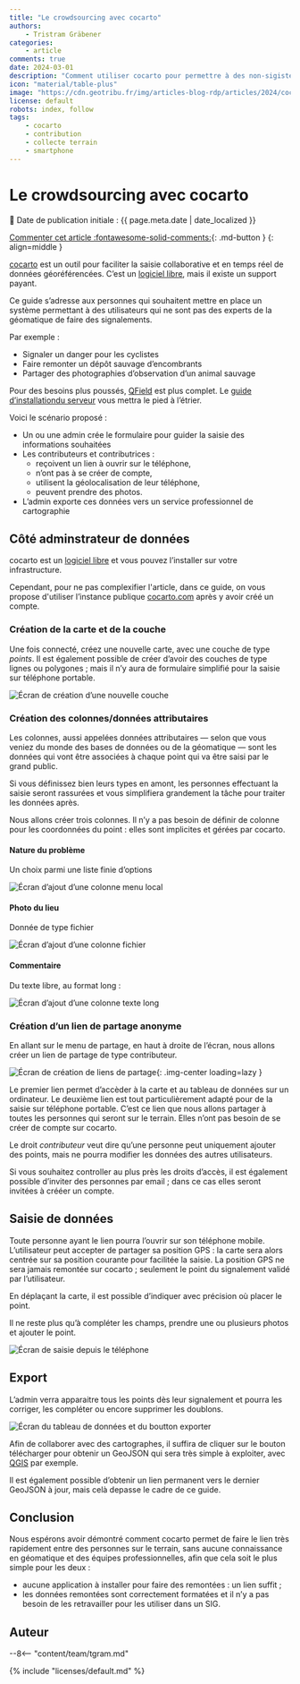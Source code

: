 ```yaml
---
title: "Le crowdsourcing avec cocarto"
authors:
    - Tristram Gräbener
categories:
    - article
comments: true
date: 2024-03-01
description: "Comment utiliser cocarto pour permettre à des non-sigistes de collecter des données sur le terrain avec uniquement un smartphone"
icon: "material/table-plus"
image: "https://cdn.geotribu.fr/img/articles-blog-rdp/articles/2024/cocarto/banner.webp"
license: default
robots: index, follow
tags:
    - cocarto
    - contribution
    - collecte terrain
    - smartphone
---
```


# Le crowdsourcing avec cocarto

:calendar: Date de publication initiale : {{ page.meta.date | date_localized }}

[Commenter cet article :fontawesome-solid-comments:](#__comments){: .md-button }
{: align=middle }

[cocarto](https://cocarto.com/) est un outil pour faciliter la saisie collaborative et en temps réel de données géoréférencées. C’est un [logiciel libre](https://gitlab.com/CodeursEnLiberte/cocarto/), mais il existe un support payant.

Ce guide s’adresse aux personnes qui souhaitent mettre en place un système permettant à des utilisateurs qui ne sont pas des experts de la géomatique de faire des signalements.

Par exemple :

- Signaler un danger pour les cyclistes
- Faire remonter un dépôt sauvage d’encombrants
- Partager des photographies d’observation d’un animal sauvage

Pour des besoins plus poussés, [QField](https://www.qfield.org/) est plus complet. Le [guide d’installationdu serveur](2024-02-06_mise_en_place_serveur_qfieldcloud.md) vous mettra le pied à l’étrier.

Voici le scénario proposé :

- Un ou une admin crée le formulaire pour guider la saisie des informations souhaitées
- Les contributeurs et contributrices :
    - reçoivent un lien à ouvrir sur le téléphone,
    - n’ont pas à se créer de compte,
    - utilisent la géolocalisation de leur téléphone,
    - peuvent prendre des photos.
- L’admin exporte ces données vers un service professionnel de cartographie

## Côté adminstrateur de données

cocarto est un [logiciel libre](https://gitlab.com/CodeursEnLiberte/cocarto/) et vous pouvez l’installer sur votre infrastructure.

Cependant, pour ne pas complexifier l'article, dans ce guide, on vous propose d'utiliser l’instance publique [cocarto.com](https://cocarto.com) après y avoir créé un compte.

### Création de la carte et de la couche

Une fois connecté, créez une nouvelle carte, avec une couche de type _points_. Il est également possible de créer d’avoir des couches de type lignes ou polygones ; mais il n’y aura de formulaire simplifié pour la saisie sur téléphone portable.

![Écran de création d’une nouvelle couche](https://cdn.geotribu.fr/img/articles-blog-rdp/articles/2024/cocarto/nouvelle_couche.webp)

### Création des colonnes/données attributaires

Les colonnes, aussi appelées données attributaires — selon que vous veniez du monde des bases de données ou de la géomatique — sont les données qui vont être associées à chaque point qui va être saisi par le grand public.

Si vous définissez bien leurs types en amont, les personnes effectuant la saisie seront rassurées et vous simplifiera grandement la tâche pour traiter les données après.

Nous allons créer trois colonnes. Il n’y a pas besoin de définir de colonne pour les coordonnées du point : elles sont implicites et gérées par cocarto.

#### Nature du problème

Un choix parmi une liste finie d’options

![Écran d’ajout d’une colonne menu local](https://cdn.geotribu.fr/img/articles-blog-rdp/articles/2024/cocarto/menu_local.webp)

#### Photo du lieu

Donnée de type fichier

![Écran d’ajout d’une colonne fichier](https://cdn.geotribu.fr/img/articles-blog-rdp/articles/2024/cocarto/fichier.webp)

#### Commentaire

Du texte libre, au format long :

![Écran d’ajout d’une colonne texte long](https://cdn.geotribu.fr/img/articles-blog-rdp/articles/2024/cocarto/texte_long.webp)

### Création d’un lien de partage anonyme

En allant sur le menu de partage, en haut à droite de l’écran, nous allons créer un lien de partage de type contributeur.

![Écran de création de liens de partage](https://cdn.geotribu.fr/img/articles-blog-rdp/articles/2024/cocarto/lien_partage.webp){: .img-center loading=lazy }

Le premier lien permet d’accèder à la carte et au tableau de données sur un ordinateur. Le deuxième lien est tout particulièrement adapté pour de la saisie sur téléphone portable.
C’est ce lien que nous allons partager à toutes les personnes qui seront sur le terrain. Elles n’ont pas besoin de se créer de compte sur cocarto.

Le droit _contributeur_ veut dire qu’une personne peut uniquement ajouter des points, mais ne pourra modifier les données des autres utilisateurs.

Si vous souhaitez controller au plus près les droits d’accès, il est également possible d’inviter des personnes par email ; dans ce cas elles seront invitées à crééer un compte.

## Saisie de données

Toute personne ayant le lien pourra l’ouvrir sur son téléphone mobile. L’utilisateur peut accepter de partager sa position GPS : la carte sera alors centrée sur sa position courante pour facilitée la saisie. La position GPS ne sera jamais remontée sur cocarto ; seulement le point du signalement validé par l’utilisateur.

En déplaçant la carte, il est possible d’indiquer avec précision où placer le point.

Il ne reste plus qu’à compléter les champs, prendre une ou plusieurs photos et ajouter le point.

![Écran de saisie depuis le téléphone](https://cdn.geotribu.fr/img/articles-blog-rdp/articles/2024/cocarto/vue_mobile.webp)

## Export

L’admin verra apparaitre tous les points dès leur signalement et pourra les corriger, les compléter ou encore supprimer les doublons.

![Écran du tableau de données et du boutton exporter](https://cdn.geotribu.fr/img/articles-blog-rdp/articles/2024/cocarto/tableau_exporter.webp)

Afin de collaborer avec des cartographes, il suffira de cliquer sur le bouton télécharger pour obtenir un GeoJSON qui sera très simple à exploiter, avec [QGIS](https://qgis.org/fr/) par exemple.

Il est également possible d’obtenir un lien permanent vers le dernier GeoJSON à jour, mais celà depasse le cadre de ce guide.

## Conclusion

Nous espérons avoir démontré comment cocarto permet de faire le lien très rapidement entre des personnes sur le terrain, sans aucune connaissance en géomatique et des équipes professionnelles, afin que cela soit le plus simple pour les deux :

- aucune application à installer pour faire des remontées : un lien suffit ;
- les données remontées sont correctement formatées et il n’y a pas besoin de les retravailler pour les utiliser dans un SIG.

## Auteur

--8<-- "content/team/tgram.md"

{% include "licenses/default.md" %}
